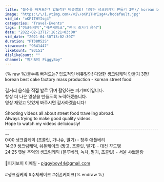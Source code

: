 ```yaml
---
title: "볼수록 빠져드는? 압도적인 비쥬얼의! 다양한 생크림케익 만들기 3편\/ korean best cake factory mass production - korean street food"
image: "https:\/\/i.ytimg.com\/vi\/oKP1THYIsg4\/hqdefault.jpg"
vid_id: "oKP1THYIsg4"
categories: "Travel-Events"
tags: ["생크림케익","쉬폰케이크","한국 길거리 음식"]
date: "2022-02-13T17:18:21+03:00"
vid_date: "2021-04-30T13:02:39Z"
duration: "PT38M52S"
viewcount: "9641447"
likeCount: "93151"
dislikeCount: ""
channel: "피기보이 PiggyBoy"
---
```

{% raw %}볼수록 빠져드는? 압도적인 비쥬얼의! 다양한 생크림케익 만들기 3편/ korean best cake factory mass production - korean street food<br /><br />길거리 음식을 직접 발로 뛰며 촬영하는 피기보이입니다.<br />항상 더 나은 영상을 만들도록 노력하겠습니다.<br />영상 재밌고 맛있게 봐주시면 감사하겠습니다!<br /><br />Shooting videos all about street food traveling abroad.<br />Always trying to make good quality videos.<br />Hope to watch my videos deliciously!<br />--------------------------------------------------------------------------------<br />0:00 생크림케익 (초콜릿, 가나슈, 딸기) - 청주 애플베리<br />14:29 생크림케익, 쉬폰케이크 (망고, 초콜릿, 딸기) - 대전 꾸드뱅<br />24:25 옛날 추억의 생크림케익 (블루베리, 녹차, 딸기, 초콜릿) - 서울 샤뽀블랑<br /><br />💌피기보이 이메일 - piggyboy44@gmail.com<br /><br />#생크림케익 #수제케이크 #쉬폰케이크{% endraw %}
